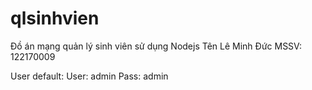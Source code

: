 # qlsinhvien
Đồ án mạng quản lý sinh viên sử dụng Nodejs
Tên Lê Minh Đức
MSSV: 122170009

User default:
User: admin
Pass: admin